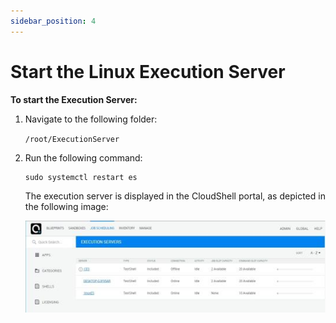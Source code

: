 ```yaml
---
sidebar_position: 4
---
```


# Start the Linux Execution Server

**To start the Execution Server:**

1. Navigate to the following folder:
    
    `/root/ExecutionServer`
    
2. Run the following command:
    
    ```javascript
    sudo systemctl restart es
    ```
    
    The execution server is displayed in the CloudShell portal, as depicted in the following image:
    
    ![](/Images/Linux2/Starting-the-Execution-Server_513x157.jpg)